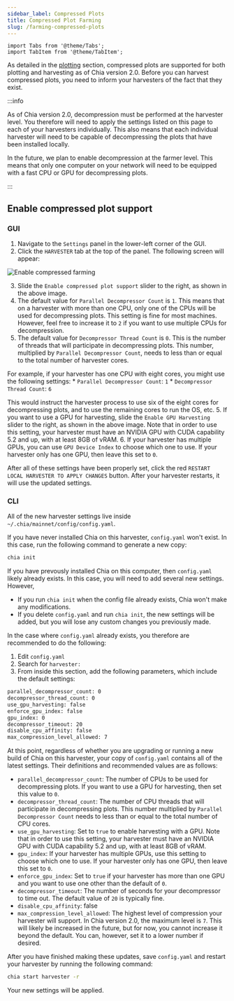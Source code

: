 ```yaml
---
sidebar_label: Compressed Plots
title: Compressed Plot Farming
slug: /farming-compressed-plots
---
```


```mdx-code-block
import Tabs from '@theme/Tabs';
import TabItem from '@theme/TabItem';
```

As detailed in the [plotting](/plotting-basics) section, compressed plots are supported for both plotting and harvesting as of Chia version 2.0. Before you can harvest compressed plots, you need to inform your harvesters of the fact that they exist.

:::info

As of Chia version 2.0, decompression must be performed at the harvester level. You therefore will need to apply the settings listed on this page to each of your harvesters individually. This also means that each individual harvester will need to be capable of decompressing the plots that have been installed locally.

In the future, we plan to enable decompression at the farmer level. This means that only one computer on your network will need to be equipped with a fast CPU or GPU for decompressing plots.

:::

## Enable compressed plot support

### GUI

1. Navigate to the `Settings` panel in the lower-left corner of the GUI.
2. Click the `HARVESTER` tab at the top of the panel. The following screen will appear:

  <div style={{ textAlign: 'left' }}>
    <img src="/img/compressed-farming/01.png" alt="Enable compressed farming" />
  </div>

3. Slide the `Enable compressed plot support` slider to the right, as shown in the above image.
4. The default value for `Parallel Decompressor Count` is `1`. This means that on a harvester with more than one CPU, only one of the CPUs will be used for decompressing plots. This setting is fine for most machines. However, feel free to increase it to `2` if you want to use multiple CPUs for decompression.
4. The default value for `Decompressor Thread Count` is `0`. This is the number of threads that will participate in decompressing plots. This number, multiplied by `Parallel Decompressor Count`, needs to less than or equal to the total number of harvester cores.

  For example, if your harvester has one CPU with eight cores, you might use the following settings:
    * `Parallel Decompressor Count`: `1`
    * `Decompressor Thread Count`: `6`
  
  This would instruct the harvester process to use six of the eight cores for decompressing plots, and to use the remaining cores to run the OS, etc.
5. If you want to use a GPU for harvesting, slide the `Enable GPU Harvesting` slider to the right, as shown in the above image. Note that in order to use this setting, your harvester must have an NVIDIA GPU with CUDA capability 5.2 and up, with at least 8GB of vRAM.
6. If your harvester has multiple GPUs, you can use `GPU Device Index` to choose which one to use. If your harvester only has one GPU, then leave this set to `0`.

After all of these settings have been properly set, click the red `RESTART LOCAL HARVESTER TO APPLY CHANGES` button. After your harvester restarts, it will use the updated settings.

### CLI

All of the new harvester settings live inside `~/.chia/mainnet/config/config.yaml`.

If you have never installed Chia on this harvester, `config.yaml` won't exist. In this case, run the following command to generate a new copy:

```bash
chia init
```

If you have prevously installed Chia on this computer, then `config.yaml` likely already exists. In this case, you will need to add several new settings. However,

* If you run `chia init` when the config file already exists, Chia won't make any modifications.
* If you delete `config.yaml` and run `chia init`, the new settings will be added, but you will lose any custom changes you previously made.

In the case where `config.yaml` already exists, you therefore are recommended to do the following:

1. Edit `config.yaml`
2. Search for `harvester:`
3. From inside this section, add the following parameters, which include the default settings:

  ```bash
  parallel_decompressor_count: 0
  decompressor_thread_count: 0
  use_gpu_harvesting: false
  enforce_gpu_index: false
  gpu_index: 0
  decompressor_timeout: 20
  disable_cpu_affinity: false
  max_compression_level_allowed: 7
  ```

At this point, regardless of whether you are upgrading or running a new build of Chia on this harvester, your copy of `config.yaml` contains all of the latest settings. Their definitions and recommended values are as follows:

* `parallel_decompressor_count`: The number of CPUs to be used for decompressing plots. If you want to use a GPU for harvesting, then set this value to `0`.
* `decompressor_thread_count`: The number of CPU threads that will participate in decompressing plots. This number multiplied by `Parallel Decompressor Count` needs to less than or equal to the total number of CPU cores.
* `use_gpu_harvesting`: Set to `true` to enable harvesting with a GPU. Note that in order to use this setting, your harvester must have an NVIDIA GPU with CUDA capability 5.2 and up, with at least 8GB of vRAM.
* `gpu_index`: If your harvester has multiple GPUs, use this setting to choose which one to use. If your harvester only has one GPU, then leave this set to `0`.
* `enforce_gpu_index`: Set to `true` if your harvester has more than one GPU and you want to use one other than the default of `0`.
* `decompressor_timeout`: The number of seconds for your decompressor to time out. The default value of `20` is typically fine.
* `disable_cpu_affinity`: false
* `max_compression_level_allowed`: The highest level of compression your harvester will support. In Chia version 2.0, the maximum level is `7`. This will likely be increased in the future, but for now, you cannot increase it beyond the default. You can, however, set it to a lower number if desired.

After you have finished making these updates, save `config.yaml` and restart your harvester by running the following command:

```bash
chia start harvester -r
```

Your new settings will be applied.